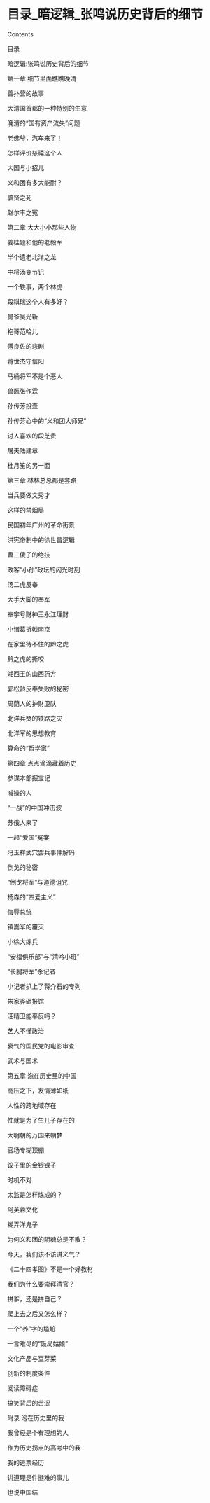 # 目录_暗逻辑_张鸣说历史背后的细节

Contents

目录

暗逻辑:张鸣说历史背后的细节

第一章 细节里面瞧瞧晚清

善扑营的故事

大清国首都的一种特别的生意

晚清的“国有资产流失”问题

老佛爷，汽车来了！

怎样评价慈禧这个人

大国与小招儿

义和团有多大能耐？

毓贤之死

赵尔丰之冤

第二章 大大小小那些人物

姜桂题和他的老毅军

半个遗老北洋之龙

中将汤变节记

一个轶事，两个林虎

段祺瑞这个人有多好？

舅爷吴光新

袍哥范哈儿

傅良佐的悲剧

蒋世杰守信阳

马桶将军不是个恶人

兽医张作霖

孙传芳投壶

孙传芳心中的“义和团大师兄”

讨人喜欢的段芝贵

屠夫陆建章

杜月笙的另一面

第三章 林林总总都是套路

当兵要做文秀才

这样的禁烟局

民国初年广州的革命街景

洪宪帝制中的徐世昌逻辑

曹三傻子的绝技

政客“小孙”政坛的闪光时刻

汤二虎反奉

大手大脚的奉军

奉字号财神王永江理财

小诸葛折戟南京

在家里待不住的黔之虎

黔之虎的撕咬

湘西王的山西药方

郭松龄反奉失败的秘密

周荫人的护财卫队

北洋兵燹的铁路之灾

北洋军的思想教育

算命的“哲学家”

第四章 点点滴滴藏着历史

参谋本部掘宝记

喊操的人

“一战”的中国冲击波

苏俄人来了

一起“爱国”冤案

冯玉祥武穴罢兵事件解码

倒戈的秘密

“倒戈将军”与道德诅咒

杨森的“四爱主义”

侮辱总统

镇嵩军的覆灭

小徐大练兵

“安福俱乐部”与“清吟小班”

“长腿将军”杀记者

小记者扒上了蒋介石的专列

朱家骅砸报馆

汪精卫能平反吗？

艺人不懂政治

衰气的国民党的电影审查

武术与国术

第五章 泡在历史里的中国

高压之下，友情薄如纸

人性的跨地域存在

性就是为了生儿子存在的

大明朝的万国来朝梦

官场专糊顶棚

饺子里的金银锞子

时机不对

太监是怎样炼成的？

阿芙蓉文化

糊弄洋鬼子

为何义和团的阴魂总是不散？

今天，我们该不该讲义气？

《二十四孝图》不是一个好教材

我们为什么要崇拜清官？

拼爹，还是拼自己？

爬上去之后又怎么样？

一个“养”字的尴尬

一言难尽的“饭局姑娘”

文化产品与豆芽菜

创新的制度条件

阅读障碍症

搞笑背后的苦涩

附录 泡在历史里的我

我曾经是个有理想的人

作为历史拐点的高考中的我

我的逃票经历

讲道理是件挺难的事儿

也说中国结
